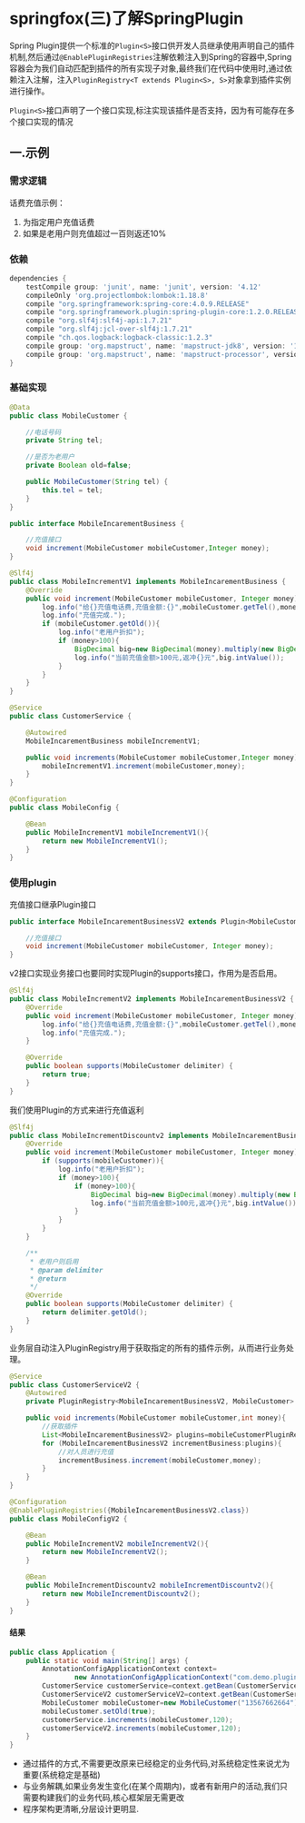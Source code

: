 # springfox(三)了解SpringPlugin

Spring Plugin提供一个标准的`Plugin<S>`接口供开发人员继承使用声明自己的插件机制,然后通过`@EnablePluginRegistries`注解依赖注入到Spring的容器中,Spring容器会为我们自动匹配到插件的所有实现子对象,最终我们在代码中使用时,通过依赖注入注解，注入`PluginRegistry<T extends Plugin<S>, S>`对象拿到插件实例进行操作。

`Plugin<S>`接口声明了一个接口实现,标注实现该插件是否支持，因为有可能存在多个接口实现的情况

## 一.示例

### 需求逻辑

话费充值示例：

1. 为指定用户充值话费
2. 如果是老用户则充值超过一百则返还10%

### 依赖

```gradle
dependencies {
    testCompile group: 'junit', name: 'junit', version: '4.12'
    compileOnly 'org.projectlombok:lombok:1.18.8'
    compile "org.springframework:spring-core:4.0.9.RELEASE"
    compile "org.springframework.plugin:spring-plugin-core:1.2.0.RELEASE"
    compile "org.slf4j:slf4j-api:1.7.21"
    compile "org.slf4j:jcl-over-slf4j:1.7.21"
    compile "ch.qos.logback:logback-classic:1.2.3"
    compile group: 'org.mapstruct', name: 'mapstruct-jdk8', version: '1.2.0.Final'
    compile group: 'org.mapstruct', name: 'mapstruct-processor', version: '1.2.0.Final'
}
```

### 基础实现

```java
@Data
public class MobileCustomer {

    //电话号码
    private String tel;

    //是否为老用户
    private Boolean old=false;

    public MobileCustomer(String tel) {
        this.tel = tel;
    }
}
```

```java
public interface MobileIncarementBusiness {

    //充值接口
    void increment(MobileCustomer mobileCustomer,Integer money);
}
```

```java
@Slf4j
public class MobileIncrementV1 implements MobileIncarementBusiness {
    @Override
    public void increment(MobileCustomer mobileCustomer, Integer money) {
        log.info("给{}充值电话费,充值金额:{}",mobileCustomer.getTel(),money);
        log.info("充值完成.");
        if (mobileCustomer.getOld()){
            log.info("老用户折扣");
            if (money>100){
                BigDecimal big=new BigDecimal(money).multiply(new BigDecimal(0.1));
                log.info("当前充值金额>100元,返冲{}元",big.intValue());
            }
        }
    }
}
```

```java
@Service
public class CustomerService {

    @Autowired
    MobileIncarementBusiness mobileIncrementV1;

    public void increments(MobileCustomer mobileCustomer,Integer money){
        mobileIncrementV1.increment(mobileCustomer,money);
    }
}
```

```java
@Configuration
public class MobileConfig {

    @Bean
    public MobileIncrementV1 mobileIncrementV1(){
        return new MobileIncrementV1();
    }
}
```

### 使用plugin

充值接口继承Plugin接口

```java
public interface MobileIncarementBusinessV2 extends Plugin<MobileCustomer> {

    //充值接口
    void increment(MobileCustomer mobileCustomer, Integer money);
}
```

v2接口实现业务接口也要同时实现Plugin的supports接口，作用为是否启用。

```java
@Slf4j
public class MobileIncrementV2 implements MobileIncarementBusinessV2 {
    @Override
    public void increment(MobileCustomer mobileCustomer, Integer money) {
        log.info("给{}充值电话费,充值金额:{}",mobileCustomer.getTel(),money);
        log.info("充值完成.");
    }

    @Override
    public boolean supports(MobileCustomer delimiter) {
        return true;
    }
}
```

我们使用Plugin的方式来进行充值返利

```java
@Slf4j
public class MobileIncrementDiscountv2 implements MobileIncarementBusinessV2 {
    @Override
    public void increment(MobileCustomer mobileCustomer, Integer money) {
        if (supports(mobileCustomer)){
            log.info("老用户折扣");
            if (money>100){
                if (money>100){
                    BigDecimal big=new BigDecimal(money).multiply(new BigDecimal(0.1));
                    log.info("当前充值金额>100元,返冲{}元",big.intValue());
                }
            }
        }
    }

    /**
     * 老用户则启用
     * @param delimiter
     * @return
     */
    @Override
    public boolean supports(MobileCustomer delimiter) {
        return delimiter.getOld();
    }
}
```

业务层自动注入PluginRegistry用于获取指定的所有的插件示例，从而进行业务处理。

```java
@Service
public class CustomerServiceV2 {
    @Autowired
    private PluginRegistry<MobileIncarementBusinessV2, MobileCustomer> mobileCustomerPluginRegistry;

    public void increments(MobileCustomer mobileCustomer,int money){
        //获取插件
        List<MobileIncarementBusinessV2> plugins=mobileCustomerPluginRegistry.getPlugins();
        for (MobileIncarementBusinessV2 incrementBusiness:plugins){
            //对人员进行充值
            incrementBusiness.increment(mobileCustomer,money);
        }
    }
}
```

```java
@Configuration
@EnablePluginRegistries({MobileIncarementBusinessV2.class})
public class MobileConfigV2 {

    @Bean
    public MobileIncrementV2 mobileIncrementV2(){
        return new MobileIncrementV2();
    }

    @Bean
    public MobileIncrementDiscountv2 mobileIncrementDiscountv2(){
        return new MobileIncrementDiscountv2();
    }
}
```

#### 结果

```java
public class Application {
    public static void main(String[] args) {
        AnnotationConfigApplicationContext context=
                new AnnotationConfigApplicationContext("com.demo.plugin");
        CustomerService customerService=context.getBean(CustomerService.class);
        CustomerServiceV2 customerServiceV2=context.getBean(CustomerServiceV2.class);
        MobileCustomer mobileCustomer=new MobileCustomer("13567662664");
        mobileCustomer.setOld(true);
        customerService.increments(mobileCustomer,120);
        customerServiceV2.increments(mobileCustomer,120);
    }
}
```

- 通过插件的方式,不需要更改原来已经稳定的业务代码,对系统稳定性来说尤为重要(系统稳定是基础)
- 与业务解耦,如果业务发生变化(在某个周期内)，或者有新用户的活动,我们只需要构建我们的业务代码,核心框架层无需更改
- 程序架构更清晰,分层设计更明显.